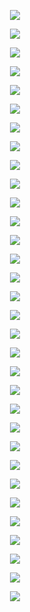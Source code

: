 <CENTER>
  <P>
<IMG SRC="https://github.com/rokwire/rokwire-community/blob/master/Media%20Assets/SIG-Mobile-Development/SIG%20Mobile%20Development.001.png">
  </P>
  <P>
<IMG SRC="https://github.com/rokwire/rokwire-community/blob/master/Media%20Assets/SIG-Mobile-Development/SIG%20Mobile%20Development.002.png">
  </P>
  <P>
<IMG SRC="https://github.com/rokwire/rokwire-community/blob/master/Media%20Assets/SIG-Mobile-Development/SIG%20Mobile%20Development.003.png">
  </P>
   <P>
<IMG SRC="https://github.com/rokwire/rokwire-community/blob/master/Media%20Assets/SIG-Mobile-Development/SIG%20Mobile%20Development.004.png">
  </P>
   <P>
<IMG SRC="https://github.com/rokwire/rokwire-community/blob/master/Media%20Assets/SIG-Mobile-Development/SIG%20Mobile%20Development.005.png">
  </P>
  <P>
<IMG SRC="https://github.com/rokwire/rokwire-community/blob/master/Media%20Assets/SIG-Mobile-Development/SIG%20Mobile%20Development.006.png">
  </P>
  <P>
<IMG SRC="https://github.com/rokwire/rokwire-community/blob/master/Media%20Assets/SIG-Mobile-Development/SIG%20Mobile%20Development.007.png">
  </P>
   <P>
<IMG SRC="https://github.com/rokwire/rokwire-community/blob/master/Media%20Assets/SIG-Mobile-Development/SIG%20Mobile%20Development.008.png">
  </P>
 <P>
<IMG SRC="https://github.com/rokwire/rokwire-community/blob/master/Media%20Assets/SIG-Mobile-Development/SIG%20Mobile%20Development.009.png">
  </P>
  <P>
<IMG SRC="https://github.com/rokwire/rokwire-community/blob/master/Media%20Assets/SIG-Mobile-Development/SIG%20Mobile%20Development.010.png">
  </P>
  <P>
<IMG SRC="https://github.com/rokwire/rokwire-community/blob/master/Media%20Assets/SIG-Mobile-Development/SIG%20Mobile%20Development.011.png">
  </P>
   <P>
<IMG SRC="https://github.com/rokwire/rokwire-community/blob/master/Media%20Assets/SIG-Mobile-Development/SIG%20Mobile%20Development.012.png">
  </P>
 <P>
<IMG SRC="https://github.com/rokwire/rokwire-community/blob/master/Media%20Assets/SIG-Mobile-Development/SIG%20Mobile%20Development.013.png">
  </P>
  <P>
<IMG SRC="https://github.com/rokwire/rokwire-community/blob/master/Media%20Assets/SIG-Mobile-Development/SIG%20Mobile%20Development.014.png">
  </P>
  <P>
<IMG SRC="https://github.com/rokwire/rokwire-community/blob/master/Media%20Assets/SIG-Mobile-Development/SIG%20Mobile%20Development.015.png">
  </P>
   <P>
<IMG SRC="https://github.com/rokwire/rokwire-community/blob/master/Media%20Assets/SIG-Mobile-Development/SIG%20Mobile%20Development.016.png">
  </P>
  <P>
<IMG SRC="https://github.com/rokwire/rokwire-community/blob/master/Media%20Assets/SIG-Mobile-Development/SIG%20Mobile%20Development.017.png">
  </P>
  <P>
<IMG SRC="https://github.com/rokwire/rokwire-community/blob/master/Media%20Assets/SIG-Mobile-Development/SIG%20Mobile%20Development.018.png">
  </P>
  <P>
<IMG SRC="https://github.com/rokwire/rokwire-community/blob/master/Media%20Assets/SIG-Mobile-Development/SIG%20Mobile%20Development.019.png">
  </P>
   <P>
<IMG SRC="https://github.com/rokwire/rokwire-community/blob/master/Media%20Assets/SIG-Mobile-Development/SIG%20Mobile%20Development.020.png">
  </P>
   <P>
<IMG SRC="https://github.com/rokwire/rokwire-community/blob/master/Media%20Assets/SIG-Mobile-Development/SIG%20Mobile%20Development.021.png">
  </P>
  <P>
<IMG SRC="https://github.com/rokwire/rokwire-community/blob/master/Media%20Assets/SIG-Mobile-Development/SIG%20Mobile%20Development.022.png">
  </P>
  <P>
<IMG SRC="https://github.com/rokwire/rokwire-community/blob/master/Media%20Assets/SIG-Mobile-Development/SIG%20Mobile%20Development.023.png">
  </P>
   <P>
<IMG SRC="https://github.com/rokwire/rokwire-community/blob/master/Media%20Assets/SIG-Mobile-Development/SIG%20Mobile%20Development.024.png">
  </P>
 <P>
<IMG SRC="https://github.com/rokwire/rokwire-community/blob/master/Media%20Assets/SIG-Mobile-Development/SIG%20Mobile%20Development.025.png">
  </P>
  <P>
<IMG SRC="https://github.com/rokwire/rokwire-community/blob/master/Media%20Assets/SIG-Mobile-Development/SIG%20Mobile%20Development.026.png">
  </P>
  <P>
<IMG SRC="https://github.com/rokwire/rokwire-community/blob/master/Media%20Assets/SIG-Mobile-Development/SIG%20Mobile%20Development.027.png">
  </P>
   <P>
<IMG SRC="https://github.com/rokwire/rokwire-community/blob/master/Media%20Assets/SIG-Mobile-Development/SIG%20Mobile%20Development.028.png">
  </P>
 <P>
<IMG SRC="https://github.com/rokwire/rokwire-community/blob/master/Media%20Assets/SIG-Mobile-Development/SIG%20Mobile%20Development.029.png">
  </P>
  <P>
<IMG SRC="https://github.com/rokwire/rokwire-community/blob/master/Media%20Assets/SIG-Mobile-Development/SIG%20Mobile%20Development.030.png">
  </P>
  <P>
<IMG SRC="https://github.com/rokwire/rokwire-community/blob/master/Media%20Assets/SIG-Mobile-Development/SIG%20Mobile%20Development.031.png">
  </P>
   <P>
<IMG SRC="https://github.com/rokwire/rokwire-community/blob/master/Media%20Assets/SIG-Mobile-Development/SIG%20Mobile%20Development.032.png">
  </P>
</CENTER>
